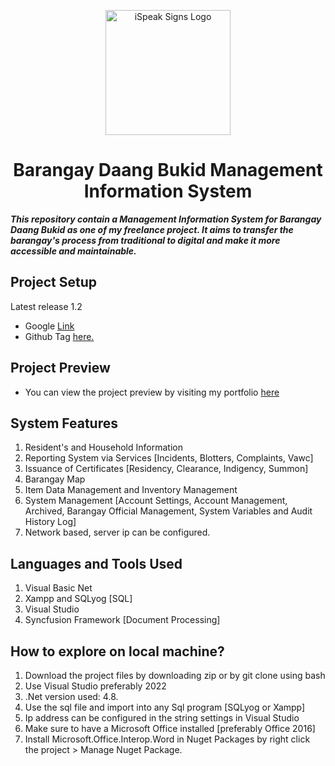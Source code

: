 <p align="center">
<img src="https://media.discordapp.net/attachments/1042839582267428987/1081424853359411250/logo_daang_bukid-legitbgremoved.png?width=406&height=406" alt="iSpeak Signs Logo" width="200" height="200">
</p>

<h1 align="center">Barangay Daang Bukid Management Information System</h1>

***This repository contain a Management Information System for Barangay Daang Bukid as one of my freelance project. It aims to transfer the barangay's process from traditional to digital and make it more accessible and maintainable.***

## Project Setup
Latest release 1.2
* Google [Link](https://drive.google.com/file/d/1o4sfe6mxBkekwx7-zX0KvK31FtRVA7sg/view?usp=share_link)
* Github Tag [here.](https://github.com/Jayveeeee24/Brgy-Daang-Bukid-MIS/releases/tag/1.2)

## Project Preview
* You can view the project preview by visiting my portfolio [here](https://jayveeportfolio.brizy.site/brgy-daang-bukid-mis-projects)

## System Features
1. Resident's and Household Information
2. Reporting System via Services [Incidents, Blotters, Complaints, Vawc]
3. Issuance of Certificates [Residency, Clearance, Indigency, Summon]
4. Barangay Map
5. Item Data Management and Inventory Management
6. System Management [Account Settings, Account Management, Archived, Barangay Official Management, System Variables and Audit History Log]
7. Network based, server ip can be configured.

## Languages and Tools Used
1. Visual Basic Net
2. Xampp and SQLyog [SQL]
3. Visual Studio
4. Syncfusion Framework [Document Processing]

## How to explore on local machine?
1. Download the project files by downloading zip or by git clone using bash
2. Use Visual Studio preferably 2022
3. .Net version used: 4.8.
4. Use the sql file and import into any Sql program [SQLyog or Xampp]
5. Ip address can be configured in the string settings in Visual Studio
6. Make sure to have a Microsoft Office installed [preferably Office 2016]
7. Install Microsoft.Office.Interop.Word in Nuget Packages by right click the project > Manage Nuget Package.



